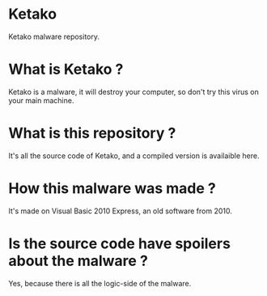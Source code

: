 # Ketako

Ketako malware repository.

# What is Ketako ?

Ketako is a malware, it will destroy your computer, so don't try this virus on your main machine.

# What is this repository ?

It's all the source code of Ketako, and a compiled version is availaible here.

# How this malware was made ?

It's made on Visual Basic 2010 Express, an old software from 2010.

# Is the source code have spoilers about the malware ?

Yes, because there is all the logic-side of the malware.
